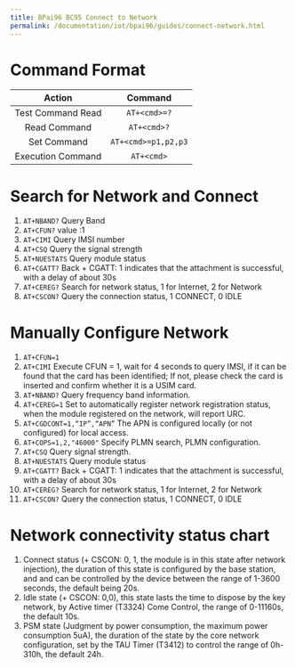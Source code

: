 ```yaml
---
title: BPai96 BC95 Connect to Network
permalink: /documentation/iot/bpai96/guides/connect-network.html
---
```


# Command Format

| Action            | Command                 |
|:-----------------:|:-----------------------:|
| Test Command Read | ```AT+<cmd>=?```        |
| Read Command      | ```AT+<cmd>?```         |
| Set Command       | ```AT+<cmd>=p1,p2,p3``` |
| Execution Command | ```AT+<cmd>```          |

# Search for Network and Connect

1. ```AT+NBAND?``` Query Band
2. ```AT+CFUN?``` value :1
3. ```AT+CIMI``` Query IMSI number
4. ```AT+CSQ``` Query the signal strength
5. ```AT+NUESTATS``` Query module status
6. ```AT+CGATT?``` Back + CGATT: 1 indicates that the attachment is successful, with a delay of about 30s
7. ```AT+CEREG?``` Search for network status, 1 for Internet, 2 for Network
8. ```AT+CSCON?``` Query the connection status, 1 CONNECT, 0 IDLE

# Manually Configure Network

1. ```AT+CFUN=1```
2. ```AT+CIMI``` Execute CFUN = 1, wait for 4 seconds to query IMSI, if it
can be found that the card has been identified; If not, please check
the card is inserted and confirm whether it is a USIM card.
3. ```AT+NBAND?``` Query frequency band information.
4. ```AT+CEREG=1``` Set to automatically register network registration
status, when the module registered on the network, will report
URC.
4. ```AT+CGDCONT=1,“IP”,“APN”``` The APN is configured locally (or not
configured) for local access.
5. ```AT+COPS=1,2,"46000"``` Specify PLMN search, PLMN configuration.
6. ```AT+CSQ``` Query signal strength.
7. ```AT+NUESTATS``` Query module status
8. ```AT+CGATT?``` Back + CGATT: 1 indicates that the attachment is
successful, with a delay of about 30s
9. ```AT+CEREG?``` Search for network status, 1 for Internet, 2 for
Network
10. ```AT+CSCON?``` Query the connection status, 1 CONNECT, 0 IDLE

# Network connectivity status chart

1. Connect status (+ CSCON: 0, 1, the module is in this state after network
injection), the duration of this state is configured by the base station,
and and can be controlled by the device between the range of 1-3600 seconds, the default being
20s.
2. Idle state (+ CSCON: 0,0), this state lasts the time to dispose by the
key network, by Active timer (T3324) Come
Control, the range of 0-11160s, the default 10s.
3. PSM state (Judgment by power consumption, the maximum power consumption
5uA), the duration of the state by the core network configuration, set by
the TAU Timer (T3412) to control the range of 0h-310h, the default 24h.
